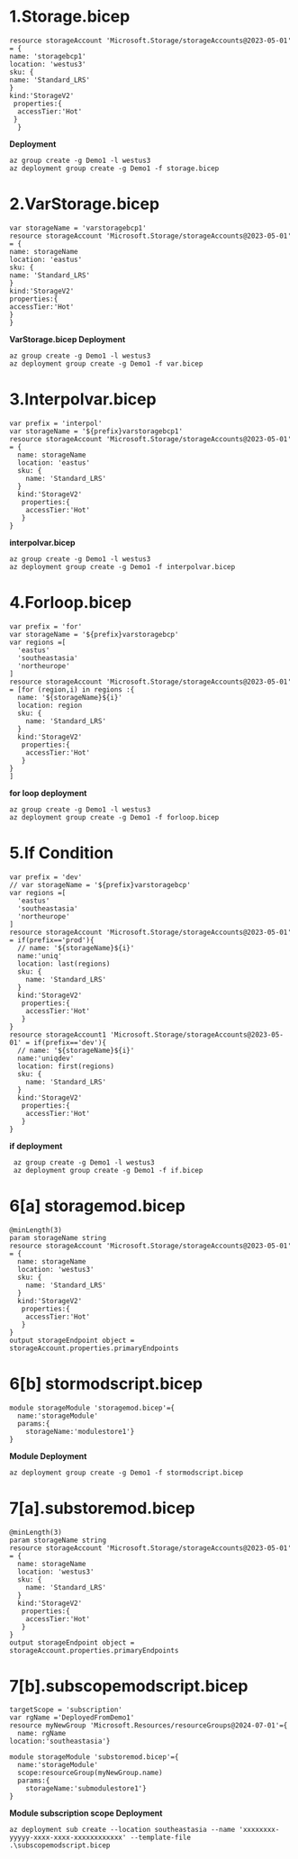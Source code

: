 # 1.Storage.bicep

    resource storageAccount 'Microsoft.Storage/storageAccounts@2023-05-01' = {
    name: 'storagebcp1'
    location: 'westus3'
    sku: {
    name: 'Standard_LRS'
    }
    kind:'StorageV2'
     properties:{
      accessTier:'Hot'
     } 
      }
      
**Deployment**
        
    az group create -g Demo1 -l westus3
    az deployment group create -g Demo1 -f storage.bicep

# 2.VarStorage.bicep

    var storageName = 'varstoragebcp1'
    resource storageAccount 'Microsoft.Storage/storageAccounts@2023-05-01' = {
    name: storageName
    location: 'eastus'
    sku: {
    name: 'Standard_LRS'
    }
    kind:'StorageV2'
    properties:{
    accessTier:'Hot'
    } 
    }
**VarStorage.bicep Deployment**
        
    az group create -g Demo1 -l westus3
    az deployment group create -g Demo1 -f var.bicep

# 3.Interpolvar.bicep

    var prefix = 'interpol'
    var storageName = '${prefix}varstoragebcp1'
    resource storageAccount 'Microsoft.Storage/storageAccounts@2023-05-01' = {
      name: storageName
      location: 'eastus'
      sku: {
        name: 'Standard_LRS'
      }
      kind:'StorageV2'
       properties:{
        accessTier:'Hot'
       } 
    }

**interpolvar.bicep**
        
    az group create -g Demo1 -l westus3
    az deployment group create -g Demo1 -f interpolvar.bicep

    
# 4.Forloop.bicep

    var prefix = 'for'
    var storageName = '${prefix}varstoragebcp'
    var regions =[
      'eastus'
      'southeastasia'
      'northeurope'
    ]
    resource storageAccount 'Microsoft.Storage/storageAccounts@2023-05-01' = [for (region,i) in regions :{
      name: '${storageName}${i}'
      location: region
      sku: {
        name: 'Standard_LRS'
      }
      kind:'StorageV2'
       properties:{
        accessTier:'Hot'
       } 
    }
    ]

**for loop deployment**
    
    az group create -g Demo1 -l westus3
    az deployment group create -g Demo1 -f forloop.bicep

# 5.If Condition

    var prefix = 'dev'
    // var storageName = '${prefix}varstoragebcp'
    var regions =[
      'eastus'
      'southeastasia'
      'northeurope'
    ]
    resource storageAccount 'Microsoft.Storage/storageAccounts@2023-05-01' = if(prefix=='prod'){
      // name: '${storageName}${i}'
      name:'uniq'
      location: last(regions)
      sku: {
        name: 'Standard_LRS'
      }
      kind:'StorageV2'
       properties:{
        accessTier:'Hot'
       } 
    }
    resource storageAccount1 'Microsoft.Storage/storageAccounts@2023-05-01' = if(prefix=='dev'){
      // name: '${storageName}${i}'
      name:'uniqdev'
      location: first(regions)
      sku: {
        name: 'Standard_LRS'
      }
      kind:'StorageV2'
       properties:{
        accessTier:'Hot'
       } 
    }

**if deployment**

     az group create -g Demo1 -l westus3
     az deployment group create -g Demo1 -f if.bicep

# 6[a] storagemod.bicep

    @minLength(3)
    param storageName string
    resource storageAccount 'Microsoft.Storage/storageAccounts@2023-05-01' = {
      name: storageName
      location: 'westus3'
      sku: {
        name: 'Standard_LRS'
      }
      kind:'StorageV2'
       properties:{
        accessTier:'Hot'
       } 
    }
    output storageEndpoint object = storageAccount.properties.primaryEndpoints

# 6[b] stormodscript.bicep

    module storageModule 'storagemod.bicep'={
      name:'storageModule'
      params:{
        storageName:'modulestore1'}
    }

**Module Deployment**
    
    az deployment group create -g Demo1 -f stormodscript.bicep
    
# 7[a].substoremod.bicep

    @minLength(3)
    param storageName string
    resource storageAccount 'Microsoft.Storage/storageAccounts@2023-05-01' = {
      name: storageName
      location: 'westus3'
      sku: {
        name: 'Standard_LRS'
      }
      kind:'StorageV2'
       properties:{
        accessTier:'Hot'
       } 
    }
    output storageEndpoint object = storageAccount.properties.primaryEndpoints

# 7[b].subscopemodscript.bicep

    targetScope = 'subscription'
    var rgName ='DeployedFromDemo1'
    resource myNewGroup 'Microsoft.Resources/resourceGroups@2024-07-01'={
      name: rgName
    location:'southeastasia'}

    module storageModule 'substoremod.bicep'={
      name:'storageModule'
      scope:resourceGroup(myNewGroup.name)
      params:{
        storageName:'submodulestore1'}    
    }
**Module subscription scope Deployment**
    
    az deployment sub create --location southeastasia --name 'xxxxxxxx-yyyyy-xxxx-xxxx-xxxxxxxxxxxx' --template-file .\subscopemodscript.bicep




